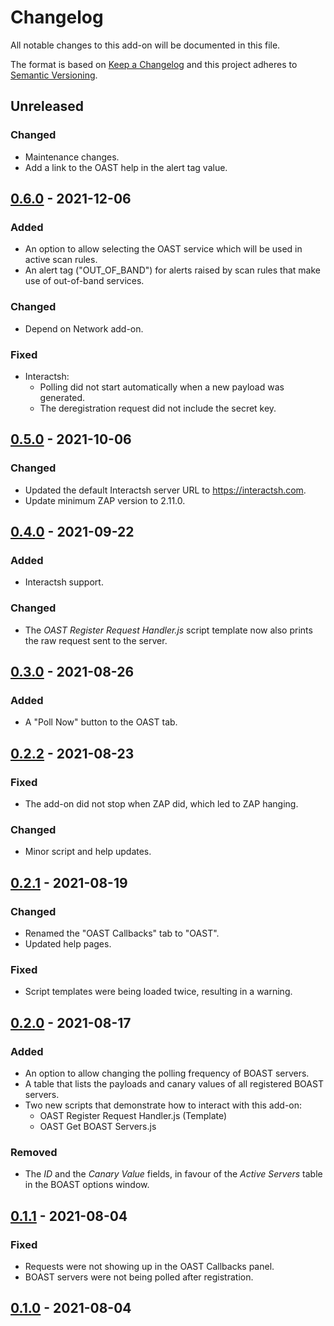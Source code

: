 # Changelog

All notable changes to this add-on will be documented in this file.

The format is based on [Keep a Changelog](https://keepachangelog.com/en/1.0.0/) and this project adheres
to [Semantic Versioning](https://semver.org/spec/v2.0.0.html).

## Unreleased
### Changed
- Maintenance changes.
- Add a link to the OAST help in the alert tag value.

## [0.6.0] - 2021-12-06
### Added
- An option to allow selecting the OAST service which will be used in active scan rules.
- An alert tag ("OUT_OF_BAND") for alerts raised by scan rules that make use of out-of-band services.

### Changed
- Depend on Network add-on.

### Fixed
- Interactsh:
  - Polling did not start automatically when a new payload was generated.
  - The deregistration request did not include the secret key.

## [0.5.0] - 2021-10-06
### Changed
- Updated the default Interactsh server URL to https://interactsh.com.
- Update minimum ZAP version to 2.11.0.

## [0.4.0] - 2021-09-22
### Added
- Interactsh support.

### Changed
- The _OAST Register Request Handler.js_ script template now also prints the raw request sent to the server.

## [0.3.0] - 2021-08-26
### Added
- A "Poll Now" button to the OAST tab.

## [0.2.2] - 2021-08-23
### Fixed
- The add-on did not stop when ZAP did, which led to ZAP hanging.

### Changed
- Minor script and help updates.

## [0.2.1] - 2021-08-19
### Changed
- Renamed the "OAST Callbacks" tab to "OAST".
- Updated help pages.

### Fixed
- Script templates were being loaded twice, resulting in a warning.

## [0.2.0] - 2021-08-17
### Added
- An option to allow changing the polling frequency of BOAST servers.
- A table that lists the payloads and canary values of all registered BOAST servers.
- Two new scripts that demonstrate how to interact with this add-on:
  - OAST Register Request Handler.js (Template)
  - OAST Get BOAST Servers.js

### Removed
- The _ID_ and the _Canary Value_ fields, in favour of the _Active Servers_ table in the BOAST options window.

## [0.1.1] - 2021-08-04
### Fixed
- Requests were not showing up in the OAST Callbacks panel.
- BOAST servers were not being polled after registration.

## [0.1.0] - 2021-08-04

[0.6.0]: https://github.com/zaproxy/zap-extensions/releases/oast-v0.6.0
[0.5.0]: https://github.com/zaproxy/zap-extensions/releases/oast-v0.5.0
[0.4.0]: https://github.com/zaproxy/zap-extensions/releases/oast-v0.4.0
[0.3.0]: https://github.com/zaproxy/zap-extensions/releases/oast-v0.3.0
[0.2.2]: https://github.com/zaproxy/zap-extensions/releases/oast-v0.2.2
[0.2.1]: https://github.com/zaproxy/zap-extensions/releases/oast-v0.2.1
[0.2.0]: https://github.com/zaproxy/zap-extensions/releases/oast-v0.2.0
[0.1.1]: https://github.com/zaproxy/zap-extensions/releases/oast-v0.1.1
[0.1.0]: https://github.com/zaproxy/zap-extensions/releases/oast-v0.1.0
